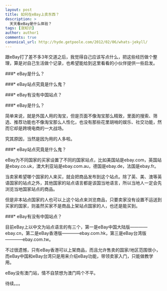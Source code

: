 ```yaml
---
layout: post
title: 如何在eBay上卖东西？
description: >
  天天看eBay是什么体验？
tags: [涨知识]
author: author1
comments: true
canonical_url: http://hyde.getpoole.com/2012/02/06/whats-jekyll/
---
```


跟eBay打了差不多3年交道之后，我觉得自己应该写点什么，把这些经历做个整理，算是对自己生活做个记录，也希望能给到这里看看的小伙伴提供一些启发。

###* eBay是什么？

###* eBay站点究竟是什么鬼？

###* eBay有没有中国站点？


###* eBay是什么？

简单来说，就是外国人用的淘宝，但是页面不像淘宝那么精致，里面的搜索、筛选、推荐功能也不像淘宝那么人性化，也没有那些花里胡哨的娱乐、社交功能，然而它却是跨境电商的一大战场。

究其原因，当然是因为用的人多啦。

###* eBay站点究竟是什么鬼？

eBay为不同国家的买家设置了不同的国家站点，比如美国站是ebay.com，英国站是ebay.co.uk，澳大利亚站是ebay.com.au，德国是ebay.de，法国是ebay.fr。

当卖家希望哪个国家的人来买，就会把商品发布到这个站点。除了英、美、澳等英语国家的站点之外，其他国家的站点语言都是该国当地语言，所以当地人一定会先浏览当地国家站点的商品。

但是非本站点国家的人也可以上这个站点来浏览商品，只要卖家没有设置不运送到买家的国家，则虽然买家不是商品上架站点国家的人，也还是能买到。

###* eBay有没有中国站点？

目前eBay上以中文为站点语言的有三个，第一是eBay中国大陆版————ebay.cn，第二是eBay香港版————ebay.com.hk，第三是eBay台湾版————ebay.com.tw。

不过很遗憾，只有eBay香港可以上架商品，而且允许售卖的国家/地区范围很小，而eBay中国和eBay台湾只是用来介绍eBay功能，带领卖家入门，只能做教学用。

eBay没有澳门站，情不自禁想为澳门鸣个不平。

待续。。。